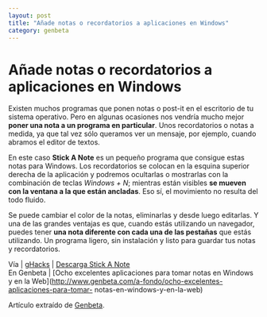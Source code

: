 ```yaml
---
layout: post
title: "Añade notas o recordatorios a aplicaciones en Windows"
category: genbeta
---
```


# Añade notas o recordatorios a aplicaciones en Windows


Existen muchos programas que ponen notas o post-it en el escritorio de tu
sistema operativo. Pero en algunas ocasiones nos vendría mucho mejor **poner
una nota a un programa en particular**. Unos recordatorios o notas a medida,
ya que tal vez sólo queramos ver un mensaje, por ejemplo, cuando abramos el
editor de textos.

En este caso **Stick A Note** es un pequeño programa que consigue estas notas
para Windows. Los recordatorios se colocan en la esquina superior derecha de
la aplicación y podremos ocultarlas o mostrarlas con la combinación de teclas
_Windows + N_; mientras están visibles **se mueven con la ventana a la que
están ancladas**. Eso sí, el movimiento no resulta del todo fluido.

Se puede cambiar el color de la notas, eliminarlas y desde luego editarlas. Y
una de las grandes ventajas es que, cuando estás utilizando un navegador,
puedes tener **una nota diferente con cada una de las pestañas** que estás
utilizando. Un programa ligero, sin instalación y listo para guardar tus notas
y recordatorios.

Vía | [gHacks](http://www.ghacks.net/2011/12/25/add-sticky-notes-to-programs/)
| [Descarga Stick A Note](https://sites.google.com/site/stickanote/home)  
En Genbeta | [Ocho excelentes aplicaciones para tomar notas en Windows y en la
Web](http://www.genbeta.com/a-fondo/ocho-excelentes-aplicaciones-para-tomar-
notas-en-windows-y-en-la-web)

Artículo extraído de [Genbeta](http://www.genbeta.com).